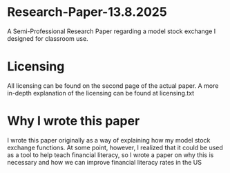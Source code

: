 # Research-Paper-13.8.2025
A Semi-Professional Research Paper regarding a model stock exchange I designed for classroom use. 

# Licensing
All licensing can be found on the second page of the actual paper. 
A more in-depth explanation of the licensing can be found at licensing.txt

# Why I wrote this paper
I wrote this paper originally as a way of explaining how my model stock exchange functions. At some point, however, I realized that it could be used as a tool to help teach financial literacy, so I wrote a paper on why this is necessary and how we can improve financial literacy rates in the US
